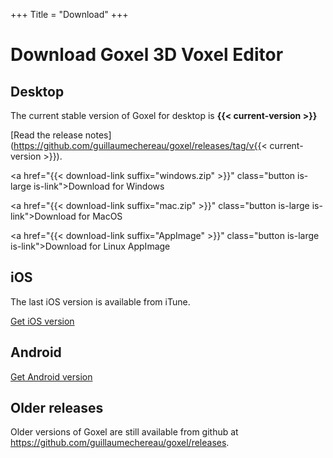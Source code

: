 +++
Title = "Download"
+++

# Download Goxel 3D Voxel Editor

## Desktop

The current stable version of Goxel for desktop is
**{{< current-version >}}**

[Read the release notes](https://github.com/guillaumechereau/goxel/releases/tag/v{{< current-version >}}).

<a href="{{< download-link suffix="windows.zip" >}}"
   class="button is-large is-link">Download for Windows</a>

<a href="{{< download-link suffix="mac.zip" >}}"
   class="button is-large is-link">Download for MacOS</a>

<a href="{{< download-link suffix="AppImage" >}}"
   class="button is-large is-link">Download for Linux AppImage</a>

## iOS

The last iOS version is available from iTune.

<a href="https://itunes.apple.com/us/app/goxel-3d-voxel-editor/id1259097826"
   class="button is-large is-link">Get iOS version</a>

## Android

<a href="https://play.google.com/store/apps/details?id=com.noctuasoftware.goxel"
   class="button is-large is-link">Get Android version</a>

## Older releases

Older versions of Goxel are still available from github at
https://github.com/guillaumechereau/goxel/releases.
